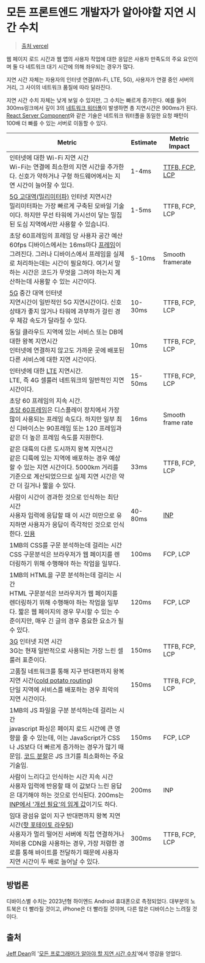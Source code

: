 # 모든 프론트엔드 개발자가 알아야할 지연 시간 수치

> [출처 vercel](https://vercel.com/blog/latency-numbers-every-web-developer-should-know)

웹 페이지 로드 시간과 웹 앱의 사용자 작업에 대한 응답은 사용자 만족도의 주요 요인이며 둘 다 네트워크 대기 시간에 의해 좌우되는 경우가 많다.

지연 시간 자체는 자용자의 인터넷 연결(Wi-Fi, LTE, 5G), 사용자가 연결 중인 서버의 거리, 그 사이의 네트워크 품질에 따라 달라진다.

지연 시간 수치 자체는 낮게 보일 수 있지만, 그 수치는 빠르게 증가한다. 예를 들어 300ms링크에서 깊이 3의 [네트워크 워터폴](https://developer.chrome.com/docs/devtools/network/reference?hl=ko#waterfall)이 발생하면 총 지연시간은 900ms가 된다. [React Server Component](https://vercel.com/blog/understanding-react-server-components)와 같은 기술은 네트워크 워터폴을 동일한 요청 패턴이 100배 더 빠를 수 있는 서버로 이동할 수 있다.

| Metric                                                       | Estimate | Metric Impact                                                |
| ------------------------------------------------------------ | -------- | ------------------------------------------------------------ |
| 인터넷에 대한 Wi-Fi 지연 시간<br />Wi-Fi는 연결에 최소한의 지연 시간을 추가한다. 신호가 약하거나 구형 하드웨어에서는 지연 시간이 늘어잘 수 있다. | 1-4ms    | [TTFB, FCP, LCP](https://vercel.com/docs/speed-insights/metrics#core-web-vitals-explained) |
| [5G 고대역(밀리미터파)](https://www.qualcomm.com/research/5g/5g-nr/mmwave) 인터넷 지연시간<br />밀리미터파는 가장 빠르게 구축된 모바일 기술이다. 하지만 무선 타워에 가시선이 닿는 밀집된 도심 지역에서만 사용할 수 있습니다. | 1-5ms    | TTFB, FCP, LCP                                               |
| 초당 60프레임의 프레임 당 사용자 공간 예산<br />60fps 디바이스에서는 16ms마다 [프레임](https://en.wikipedia.org/wiki/Frame_rate)이 그려진다. 그러나 디바이스에서 프레임을 실제로 처리하는데는 시간이 필요하다. 여기서 말하는 시간은 코드가 무엇을 그려야 하는지 계산하는데 사용할 수 있는 시간이다. | 5-10ms   | Smooth framerate                                             |
| [5G](https://en.wikipedia.org/wiki/5G) 중간 대역 인터넷<br />지연시간이 일반적인 5G 지연시간이다. 신호 상태가 좋지 않거나 타워에 과부하가 걸린 경우 체감 속도가 달라질 수 있다. | 10-30ms  | TTFB, FCP, LCP                                               |
| 동일 클라우드 지역에 있는 서비스 또는 DB에 대한 왕복 지연시간<br />인터넷에 연결하지 않고도 가까운 곳에 배포된 다른 서비스에 대한 지연 시간이다. | 10ms     | TTFB, FCP, LCP                                               |
| 인터넷에 대한 [LTE](https://en.wikipedia.org/wiki/LTE_(telecommunication)) 지연시간. <br />LTE, 즉 4G 셀룰러 네트워크의 일반적인 지연 시간이다. | 15-50ms  | TTFB, FCP, LCP                                               |
| 초당 60 프레임의 지속 시간.<br />[초당 60프레임](https://en.wikipedia.org/wiki/Frame_rate)은 디스플레이 장치에서 가장 많이 사용되는 프레임 속도다. 하지만 일부 최신 디바이스는 90프레임 또는 120 프레임과 같은 더 높은 프레임 속도를 지원한다. | 16ms     | Smooth frame rate                                            |
| 같은 대륙의 다른 도시까지 왕복 지연시간<br />같은 디륙에 있는 지역에 배포하는 경우 예상할 수 있는 지연 시간이다. 5000km 거리를 기준으로 계산되었으므로 실제 지연 시간은 약간 더 길거나 짧을 수 있다. | 33ms     | TTFB, FCP, LCP                                               |
| 사람이 시간이 경과한 것으로 인식하는 최단 시간<br />사용자 입력에 응답할 때 이 시간 미만으로 유지하면 사용자가 응답이 즉각적인 것으로 인식한다. [인용](https://www.researchgate.net/publication/225761257_Cognitive_processing_and_time_perception) | 40-80ms  | [INP](https://www.researchgate.net/publication/225761257_Cognitive_processing_and_time_perception) |
| 1MB의 CSS를 구문 분석하는데 걸리는 시간<br />CSS 구문분석은 브라우저가 웹 페이지를 렌더링하기 위해 수행해야 하는 작업을 일부다. | 100ms    | FCP, LCP                                                     |
| 1MB의 HTML을 구문 분석하는데 걸리는 시간<br />HTML 구문분석은 브라우저가 웹 페이지를 렌더링하기 위해 수행해야 하는 작업을 일부다. 짧은 웹 페이지의 경우 무시할 수 있는 수준이지만, 매우 긴 글의 경우 중요한 요소가 될 수 있다. | 120ms    | FCP, LCP                                                     |
| [3G](https://en.wikipedia.org/wiki/3G) 인터넷 지연 시간<br />3G는 현재 일반적으로 사용되는 가장 느린 셀룰러 표준이다. | 150ms    | TTFB, FCP, LCP                                               |
| 고품질 네트워크를 통해 지구 반대편까지 왕복 지연 시간([cold potato routing](https://www.usenix.org/legacy/publications/library/proceedings/usenix02/full_papers/subramanian/subramanian_html/node28.html))<br />단일 지역에 서비스를 배포하는 경우 최악의 지연 시간이다. | 150ms    | TTFB, FCP, LCP                                               |
| 1MB의 JS 파일을 구분 분석하는데 걸리는 시간<br />javascript 파싱은 페이지 로드 시간에 큰 영향을 줄 수 있는데, 이는 JavaScript가 CSS나 JS보다 더 빠르게 증가하는 경우가 많기 때문임. [코드 분할](https://web.dev/articles/code-splitting-with-dynamic-imports-in-nextjs?hl=ko)은 JS 크기를 최소화하는 주요 기술임. | 150ms    | FCP, LCP                                                     |
| 사람이 느리다고 인식하는 시간 지속 시간<br />사용자 입력에 반응할 때 이 값보다 느린 응답은 대기해야 하는 것으로 인식된다. 200ms는 [INP에서 '개선 필요'의 임계 값](https://web.dev/articles/inp#good-score)이기도 하다. | 200ms    | INP                                                          |
| 임대 광섬유 없이 지구 반대편까지 왕복 지연 시간([핫 포테이토 라우팅](https://en.wikipedia.org/wiki/Hot-potato_routing))<br />사용자가 멀리 떨어진 서버에 직접 연결하거나 저비용 CDN을 사용하는 경우, 가장 저렴한 경로를 통해 바이트를 전달하기 때문에 사용자 지연 시간이 두 배로 늘어날 수 있다. | 300ms    | TTFB, FCP, LCP                                               |

## 방법론

디바이스별 수치는 2023년형 하이엔드 Android 휴대폰으로 측정되었다. 대부분의 노트북은 더 빨라질 것이고, iPhone은 더 빨라질 것이며, 다른 많은 디바이스는 느려질 것이다.

## 출처

[Jeff Dean](https://twitter.com/JeffDean)의 '[모든 프로그래머가 알아야 할 지연 시간 수치](https://brenocon.com/dean_perf.html)'에서 영감을 얻었다.

